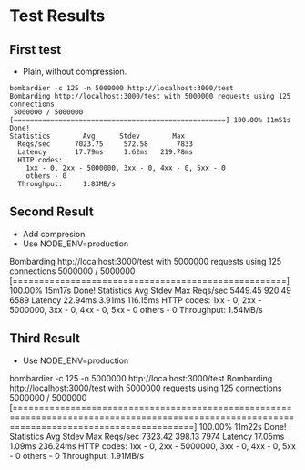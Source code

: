 # Test Results

## First test

- Plain, without compression.

```shell
bombardier -c 125 -n 5000000 http://localhost:3000/test
Bombarding http://localhost:3000/test with 5000000 requests using 125 connections
 5000000 / 5000000 [====================================================] 100.00% 11m51s
Done!
Statistics        Avg      Stdev        Max
  Reqs/sec      7023.75     572.58       7833
  Latency       17.79ms     1.62ms   219.78ms
  HTTP codes:
    1xx - 0, 2xx - 5000000, 3xx - 0, 4xx - 0, 5xx - 0
    others - 0
  Throughput:     1.83MB/s
```

## Second Result

- Add compresion
- Use NODE_ENV=production

Bombarding http://localhost:3000/test with 5000000 requests using 125 connections
 5000000 / 5000000 [====================================================] 100.00% 15m17s
Done!
Statistics        Avg      Stdev        Max
  Reqs/sec      5449.45     920.49       6589
  Latency       22.94ms     3.91ms   116.15ms
  HTTP codes:
    1xx - 0, 2xx - 5000000, 3xx - 0, 4xx - 0, 5xx - 0
    others - 0
  Throughput:     1.54MB/s

## Third Result

- Use NODE_ENV=production

bombardier -c 125 -n 5000000 http://localhost:3000/test
Bombarding http://localhost:3000/test with 5000000 requests using 125 connections
 5000000 / 5000000 [==============================================================================================================================================] 100.00% 11m22s
Done!
Statistics        Avg      Stdev        Max
  Reqs/sec      7323.42     398.13       7974
  Latency       17.05ms     1.09ms   236.24ms
  HTTP codes:
    1xx - 0, 2xx - 5000000, 3xx - 0, 4xx - 0, 5xx - 0
    others - 0
  Throughput:     1.91MB/s
